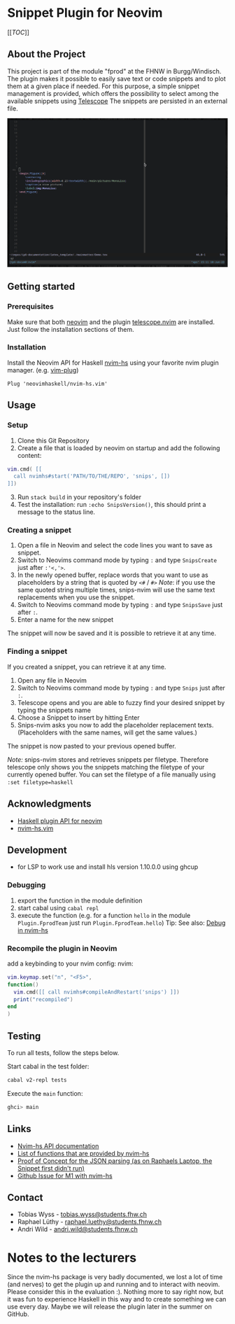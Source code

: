 # Snippet Plugin for Neovim

[[_TOC_]]

## About the Project
This project is part of the module "fprod" at the FHNW in Burgg/Windisch.
The plugin makes it possible to easily save text or code snippets and to plot 
them at a given place if needed. 
For this purpose, a simple snippet management is provided, 
which offers the possibility to select among the available snippets using [Telescope](https://github.com/nvim-telescope/telescope.nvim)
The snippets are persisted in an external file.

![preview](./snips-preview.gif)

## Getting started

### Prerequisites

Make sure that both [neovim](https://neovim.io/) and the plugin [telescope.nvim](https://github.com/nvim-telescope/telescope.nvim#installation) are installed.
Just follow the installation sections of them.

### Installation

Install the Neovim API for Haskell [nvim-hs](https://github.com/neovimhaskell/nvim-hs) using your favorite nvim plugin manager. (e.g. [vim-plug](https://github.com/junegunn/vim-plug))

```vimL
Plug 'neovimhaskell/nvim-hs.vim'
```

## Usage
### Setup
1. Clone this Git Repository
2. Create a file that is loaded by neovim on startup and add the following content:
```lua
vim.cmd( [[ 
  call nvimhs#start('PATH/TO/THE/REPO', 'snips', []) 
]])
```
3. Run `stack build` in your repository's folder
4. Test the installation: run `:echo SnipsVersion()`, this should print a message to the status line.

### Creating a snippet
1. Open a file in Neovim and select the code lines you want to save as snippet.
2. Switch to Neovims command mode by typing `:` and type `SnipsCreate` just after `:'<,'>`.
3. In the newly opened buffer, replace words that you want to use as placeholders by a string that is quoted by `<#` / `#>`
    _Note_: if you use the same quoted string multiple times, snips-nvim will use the same text replacements when you use the snippet.
4. Switch to Neovims command mode by typing `:` and type `SnipsSave` just after `:`.
5. Enter a name for the new snippet

The snippet will now be saved and it is possible to retrieve it at any time.

### Finding a snippet
If you created a snippet, you can retrieve it at any time.
1. Open any file in Neovim
2. Switch to Neovims command mode by typing `:` and type `Snips` just after `:`.
3. Telescope opens and you are able to fuzzy find your desired snippet by typing the snippets name
4. Choose a Snippet to insert by hitting Enter
5. Snips-nvim asks you now to add the placeholder replacement texts. (Placeholders with the same names, will get the same values.)

The snippet is now pasted to your previous opened buffer.

_Note:_ snips-nvim stores and retrieves snippets per filetype. Therefore telescope only shows you the snippets matching the filetype of your currently opened buffer. 
You can set the filetype of a file manually using `:set filetype=haskell`

## Acknowledgments
* [Haskell plugin API for neovim](https://hackage.haskell.org/package/nvim-hs)
* [nvim-hs.vim](https://github.com/neovimhaskell/nvim-hs.vim)

## Development
- for LSP to work use and install hls version 1.10.0.0 using ghcup

### Debugging
1. export the function in the module definition
2. start cabal using `cabal repl`
3. execute the function (e.g. for a function `hello` in the module `Plugin.FprodTeam` just run `Plugin.FprodTeam.hello`)
Tip: See also: [Debug in nvim-hs](https://hackage.haskell.org/package/nvim-hs-0.2.4/docs/Neovim-Debug.html#v:debug)

### Recompile the plugin in Neovim
add a keybinding to your nvim config:
  nvim: 
  ```lua
vim.keymap.set("n", "<F5>",
  function()
    vim.cmd([[ call nvimhs#compileAndRestart('snips') ]])
    print("recompiled")
  end
)
```

## Testing
To run all tests, follow the steps below.

Start cabal in the test folder:
```sh
cabal v2-repl tests
```
Execute the `main` function:
```sh
ghci> main
```

## Links
* [Nvim-hs API documentation](https://hackage.haskell.org/package/nvim-hs-2.1.0.4)
* [List of functions that are provided by nvim-hs](https://hackage.haskell.org/package/nvim-hs-2.1.0.4/docs/Neovim-API-Text.html#v:vim_command_output)
* [Proof of Concept for the JSON parsing (as on Raphaels Laptop, the Snippet first didn't run)](https://github.com/raphaelluethy/haskell-json)
* [Github Issue for M1 with nvim-hs](https://github.com/neovimhaskell/nvim-hs/issues/114#issuecomment-1555978729)


## Contact
- Tobias Wyss - tobias.wyss@students.fhw.ch
- Raphael Lüthy - raphael.luethy@students.fhnw.ch
- Andri Wild - andri.wild@students.fhnw.ch 

# Notes to the lecturers
Since the nvim-hs package is very badly documented, we lost a lot of time (and nerves) to get the plugin up and running and to interact with neovim. Please consider this in the evaluation :).
Nothing more to say right now, but it was fun to experience Haskell in this way and to create something we can use every day. Maybe we will release the plugin later in the summer on GitHub.
